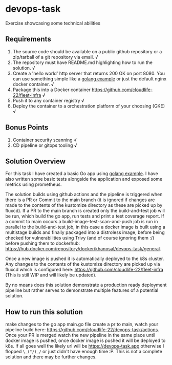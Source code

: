 # devops-task
Exercise showcasing some technical abilities


## Requirements 
1. The source code should be available on a public github repository or a zip/tarball of a git repository via email. √
2. The repository must have README.md highlighting how to run the solution. √
3. Create a 'hello world' http server that returns 200 OK on port 8080. You can use something simple like a [golang example](https://yourbasic.org/golang/http-server-example/) or just the default nginx docker container. √
4. Package this into a Docker container https://github.com/cloudlife-22/fleet-infra √
5. Push it to any container registry √
6. Deploy the container to a orchestration platform of your choosing (GKE) √

## Bonus Points
1. Container security scanning √
2. CD pipeline or gitops tooling √

## Solution Overview

For this task I have created a basic Go app using [golang example](https://yourbasic.org/golang/http-server-example/). I have also written some basic tests alongside the application and exposed some metrics using prometheus.

The solution builds using github actions and the pipeline is triggered when there is a PR or Commit to the main branch (it is ignored if changes are made to the contents of the kustomize directory as these are picked up by fluxcd). If a PR to the main branch is created only the build-and-test job will be run, which build the go app, run tests and print a test coverage report. If a commit to main occurs a build-image-test-scan-and-push job is run in parallel to the build-and-test job, in this case a docker image is built using a multistage builds and finally packaged into a distroless image, before being checked for vulnerabilities using Trivy (and of course ignoring them :/) before pushing them to dockerhub: https://hub.docker.com/repository/docker/khanosal/devops-task/general. 

Once a new image is pushed it is automatically deployed to the k8s cluster. Any changes to the contents of the kustomize directory are picked up via fluxcd which is configured here: https://github.com/cloudlife-22/fleet-infra (This is still WIP and will likely be updated).

By no means does this solution demonstrate a production ready deployment pipeline but rather serves to demonstrate multiple features of a potential solution. 

## How to run this solution 

make changes to the go app main.go file create a pr to main, watch your pipeline build here: https://github.com/cloudlife-22/devops-task/actions. Once your PR is merged watch the new pipeline in the same place until docker image is pushed, once docker image is pushed it will be deployed to k8s. If all goes well the likely url will be https://devops-task.app otherwise I flopped `\_("/)_/` or just didn't have enough time :P. This is not a complete solution and there may be further changes.  